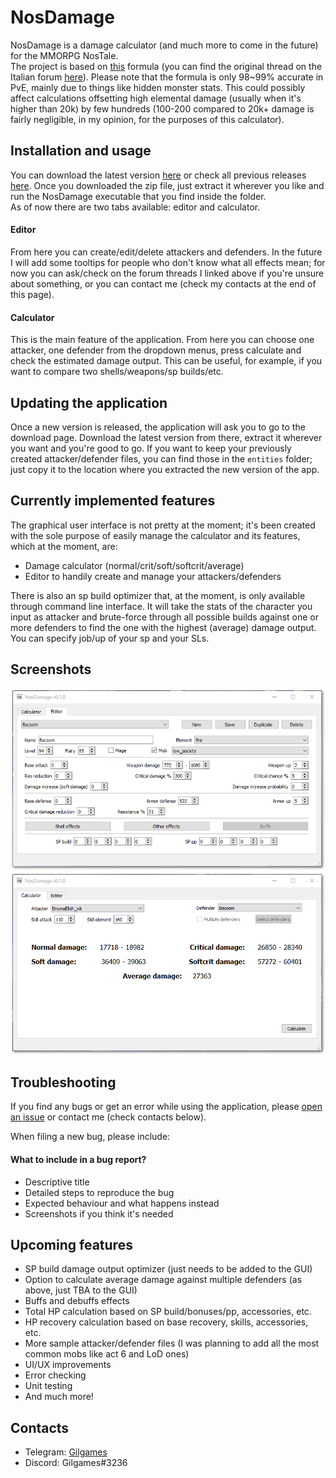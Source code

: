 # NosDamage

NosDamage is a damage calculator (and much more to come in the future) for the
MMORPG NosTale.  
The project is based on [this](https://forum.vendettagn.com/index.php?/topic/2749-formula-damage/)
formula (you can find the original thread on the Italian forum
[here](https://board.it.nostale.gameforge.com/index.php/Thread/88530-Formula-del-Danno-Aggiornata-e-ancora-in-fase-di-aggiornamento/)).
Please note that the formula is only 98~99% accurate in PvE, mainly due to things like
hidden monster stats. This could possibly affect calculations offsetting high
elemental damage (usually when it's higher than 20k) by few hundreds (100-200
compared to 20k+ damage is fairly negligible, in my opinion, for the purposes of
this calculator).

## Installation and usage
You can download the latest version [here](https://github.com/Gilgames000/nos-damage/releases/download/v0.1.0-beta/NosDamage.zip)
or check all previous releases [here](https://github.com/Gilgames000/nos-damage/releases).
Once you downloaded the zip file, just extract it wherever you like and run the NosDamage
executable that you find inside the folder.  
As of now there are two tabs available: editor and calculator.

#### Editor
From here you can create/edit/delete attackers and defenders. In the future I will add some
tooltips for people who don't know what all effects mean; for now you can ask/check on the 
forum threads I linked above if you're unsure about something, or you can contact me (check my
contacts at the end of this page).

#### Calculator
This is the main feature of the application. From here you can choose one attacker, one 
defender from the dropdown menus, press calculate and check the estimated damage output.
This can be useful, for example, if you want to compare two shells/weapons/sp builds/etc.
 
## Updating the application
Once a new version is released, the application will ask you to go to the download page.
Download the latest version from there, extract it wherever you want and you're good to go.
If you want to keep your previously created attacker/defender files, you can find those
in the `entities` folder; just copy it to the location where you extracted the new version
of the app.

## Currently implemented features
The graphical user interface is not pretty at the moment; it's been created with the sole
purpose of easily manage the calculator and its features, which at the moment, are:

- Damage calculator (normal/crit/soft/softcrit/average)
- Editor to handily create and manage your attackers/defenders

There is also an sp build optimizer that, at the moment, is only available through
command line interface. It will take the stats of the character you input as
attacker and brute-force through all possible builds against one or more defenders to find
the one with the highest (average) damage output.
You can specify job/up of your sp and your SLs.

## Screenshots
![](screenshots/editor.png)
![](screenshots/calculator.png)

## Troubleshooting
If you find any bugs or get an error while using the application, please
[open an issue](https://github.com/Gilgames000/nos-damage/issues)
or contact me (check contacts below).  

When filing a new bug, please include:

#### What to include in a bug report?
- Descriptive title
- Detailed steps to reproduce the bug
- Expected behaviour and what happens instead
- Screenshots if you think it's needed

## Upcoming features
- SP build damage output optimizer (just needs to be added to the GUI)
- Option to calculate average damage against multiple defenders (as above, just
  TBA to the GUI)
- Buffs and debuffs effects
- Total HP calculation based on SP build/bonuses/pp, accessories, etc.
- HP recovery calculation based on base recovery, skills, accessories, etc.
- More sample attacker/defender files (I was planning to add all the most common
  mobs like act 6 and LoD ones)
- UI/UX improvements
- Error checking
- Unit testing
- And much more!  

## Contacts
- Telegram: [Gilgames](https://t.me/Gilgames)
- Discord: Gilgames#3236
